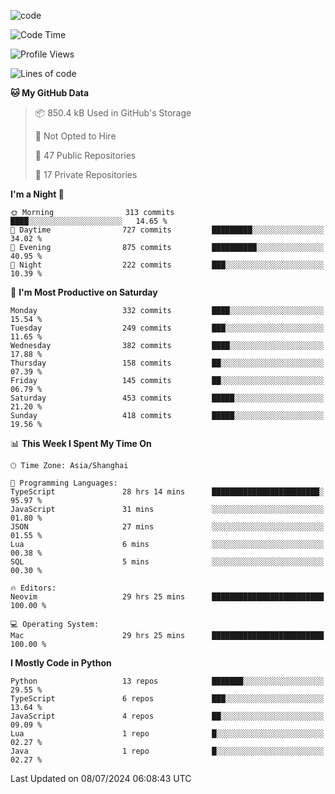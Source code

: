 
<!--
**liuyaanng/liuyaanng** is a ✨ _special_ ✨ repository because its `README.md` (this file) appears on your GitHub profile.

Here are some ideas to get you started:

- 🔭 I’m currently working on ...
- 🌱 I’m currently learning ...
- 👯 I’m looking to collaborate on ...
- 🤔 I’m looking for help with ...
- 💬 Ask me about ...
- 📫 How to reach me: ...
- 😄 Pronouns: ...
- ⚡ Fun fact: ...
-->


![code](https://cdn.jsdelivr.net/gh/liuyaanng/liuyaanng@1.0/code.gif) 

<!--START_SECTION:waka-->
![Code Time](http://img.shields.io/badge/Code%20Time-554%20hrs%2059%20mins-blue)

![Profile Views](http://img.shields.io/badge/Profile%20Views-0-blue)

![Lines of code](https://img.shields.io/badge/From%20Hello%20World%20I%27ve%20Written-14.6%20million%20lines%20of%20code-blue)

**🐱 My GitHub Data** 

> 📦 850.4 kB Used in GitHub's Storage 
 > 
> 🚫 Not Opted to Hire
 > 
> 📜 47 Public Repositories 
 > 
> 🔑 17 Private Repositories 
 > 
**I'm a Night 🦉** 

```text
🌞 Morning                313 commits         ████░░░░░░░░░░░░░░░░░░░░░   14.65 % 
🌆 Daytime                727 commits         █████████░░░░░░░░░░░░░░░░   34.02 % 
🌃 Evening                875 commits         ██████████░░░░░░░░░░░░░░░   40.95 % 
🌙 Night                  222 commits         ███░░░░░░░░░░░░░░░░░░░░░░   10.39 % 
```
📅 **I'm Most Productive on Saturday** 

```text
Monday                   332 commits         ████░░░░░░░░░░░░░░░░░░░░░   15.54 % 
Tuesday                  249 commits         ███░░░░░░░░░░░░░░░░░░░░░░   11.65 % 
Wednesday                382 commits         ████░░░░░░░░░░░░░░░░░░░░░   17.88 % 
Thursday                 158 commits         ██░░░░░░░░░░░░░░░░░░░░░░░   07.39 % 
Friday                   145 commits         ██░░░░░░░░░░░░░░░░░░░░░░░   06.79 % 
Saturday                 453 commits         █████░░░░░░░░░░░░░░░░░░░░   21.20 % 
Sunday                   418 commits         █████░░░░░░░░░░░░░░░░░░░░   19.56 % 
```


📊 **This Week I Spent My Time On** 

```text
🕑︎ Time Zone: Asia/Shanghai

💬 Programming Languages: 
TypeScript               28 hrs 14 mins      ████████████████████████░   95.97 % 
JavaScript               31 mins             ░░░░░░░░░░░░░░░░░░░░░░░░░   01.80 % 
JSON                     27 mins             ░░░░░░░░░░░░░░░░░░░░░░░░░   01.55 % 
Lua                      6 mins              ░░░░░░░░░░░░░░░░░░░░░░░░░   00.38 % 
SQL                      5 mins              ░░░░░░░░░░░░░░░░░░░░░░░░░   00.30 % 

🔥 Editors: 
Neovim                   29 hrs 25 mins      █████████████████████████   100.00 % 

💻 Operating System: 
Mac                      29 hrs 25 mins      █████████████████████████   100.00 % 
```

**I Mostly Code in Python** 

```text
Python                   13 repos            ███████░░░░░░░░░░░░░░░░░░   29.55 % 
TypeScript               6 repos             ███░░░░░░░░░░░░░░░░░░░░░░   13.64 % 
JavaScript               4 repos             ██░░░░░░░░░░░░░░░░░░░░░░░   09.09 % 
Lua                      1 repo              █░░░░░░░░░░░░░░░░░░░░░░░░   02.27 % 
Java                     1 repo              █░░░░░░░░░░░░░░░░░░░░░░░░   02.27 % 
```




 Last Updated on 08/07/2024 06:08:43 UTC
<!--END_SECTION:waka-->
